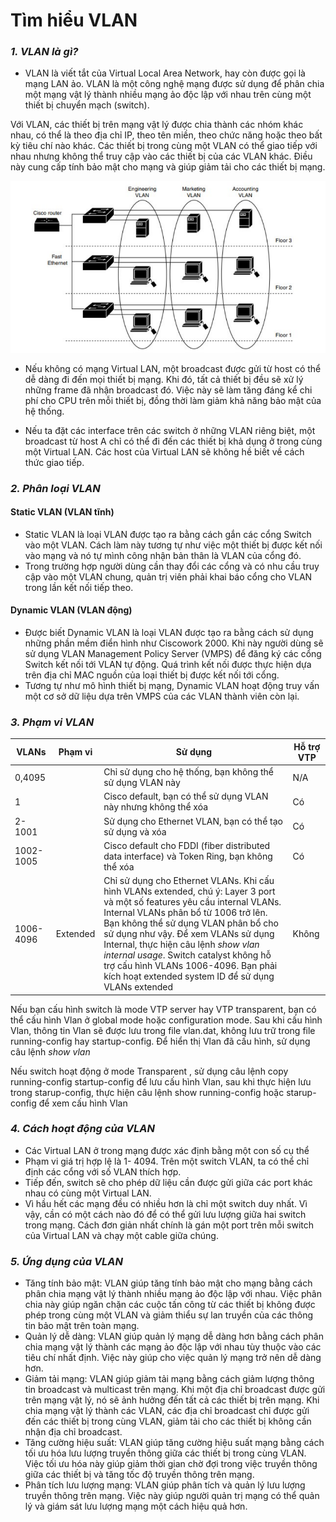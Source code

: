 # Tìm hiểu VLAN  

### _1. VLAN là gì?_

- VLAN là viết tắt của Virtual Local Area Network, hay còn được gọi là mạng LAN ảo. VLAN là một công nghệ mạng được sử dụng để phân chia một mạng vật lý thành nhiều mạng ảo độc lập với nhau trên cùng một thiết bị chuyển mạch (switch).

Với VLAN, các thiết bị trên mạng vật lý được chia thành các nhóm khác nhau, có thể là theo địa chỉ IP, theo tên miền, theo chức năng hoặc theo bất kỳ tiêu chí nào khác. Các thiết bị trong cùng một VLAN có thể giao tiếp với nhau nhưng không thể truy cập vào các thiết bị của các VLAN khác. Điều này cung cấp tính bảo mật cho mạng và giúp giảm tải cho các thiết bị mạng.

![VLAN](../Images/VLAN.png)

- Nếu không có mạng Virtual LAN, một broadcast được gửi từ host có thể dễ dàng đi đến mọi thiết bị mạng. Khi đó, tất cả thiết bị đều sẽ xử lý những frame đã nhận broadcast đó. Việc này sẽ làm tăng đáng kể chi phí cho CPU trên mỗi thiết bị, đồng thời làm giảm khả năng bảo mật của hệ thống.

- Nếu ta đặt các interface trên các switch ở những VLAN riêng biệt, một broadcast từ host A chỉ có thể đi đến các thiết bị khả dụng ở trong cùng một Virtual LAN. Các host của Virtual LAN sẽ không hề biết về cách thức giao tiếp.

### _2. Phân loại VLAN_

#### Static VLAN (VLAN tĩnh)

- Static VLAN là loại VLAN được tạo ra bằng cách gắn các cổng Switch vào một VLAN. Cách làm này tương tự như việc một thiết bị được kết nối vào mạng và nó tự mình công nhận bản thân là VLAN của cổng đó.
- Trong trường hợp người dùng cần thay đổi các cổng và có nhu cầu truy cập vào một VLAN chung, quản trị viên phải khai báo cổng cho VLAN trong lần kết nối tiếp theo.

#### Dynamic VLAN (VLAN động)

- Được biết Dynamic VLAN là loại VLAN được tạo ra bằng cách sử dụng những phần mềm điển hình như Ciscowork 2000. Khi này người dùng sẽ sử dụng VLAN Management Policy Server (VMPS) để đăng ký các cổng Switch kết nối tới VLAN tự động. Quá trình kết nối được thực hiện dựa trên địa chỉ MAC nguồn của loại thiết bị được kết nối tới cổng.
- Tương tự như mô hình thiết bị mạng, Dynamic VLAN hoạt động truy vấn một cơ sở dữ liệu dựa trên VMPS của các VLAN thành viên còn lại.

### _3. Phạm vi VLAN_

| VLANs | Phạm vi | Sử dụng | Hỗ trợ VTP |
|-------|---------|---------|------------|
| 0,4095 |  | Chỉ sử dụng cho hệ thống, bạn không thể sử dụng VLAN này | N/A |
| 1 |  | Cisco default, bạn có thể sử dụng VLAN này nhưng không thể xóa | Có |
| 2-1001 | | Sử dụng cho Ethernet VLAN, bạn có thể tạo sử dụng và xóa | Có |
| 1002-1005 |  | Cisco default cho FDDI (fiber distributed data interface) và Token Ring, bạn không thể xóa | Có |
| 1006-4096 | Extended | Chỉ sử dụng cho Ethernet VLANs. Khi cấu hình VLANs extended, chú ý: Layer 3 port và một số features yêu cầu internal VLANs. Internal VLANs phân bổ từ 1006 trở lên. Bạn không thể sử dụng VLAN phân bổ cho sử dụng như vậy. Để xem VLANs sử dụng Internal, thực hiện câu lệnh _show vlan internal usage_. Switch catalyst không hỗ trợ cấu hình VLANs 1006-4096. Bạn phải kích hoạt extended system ID để sử dụng VLANs extended | Không |

Nếu bạn cấu hình switch là mode VTP server hay VTP transparent, bạn có thể cấu hình Vlan ở global mode hoặc configuration mode. Sau khi cấu hình Vlan, thông tin Vlan sẽ được lưu trong file vlan.dat, không lưu trữ trong file running-config hay startup-config. Để hiển thị Vlan đã cấu hình, sử dụng câu lệnh _show vlan_

Nếu switch hoạt động ở mode Transparent , sử dụng câu lệnh copy running-config startup-config để lưu cấu hình Vlan, sau khi thực hiện lưu trong starup-config, thực hiện câu lệnh show running-config hoặc starup-config để xem cấu hình Vlan

### _4. Cách hoạt động của VLAN_

- Các Virtual LAN ở trong mạng được xác định bằng một con số cụ thể
- Phạm vi giá trị hợp lệ là 1- 4094. Trên một switch VLAN, ta có thể chỉ định các cổng với số VLAN thích hợp.
- Tiếp đến, switch sẽ cho phép dữ liệu cần được gửi giữa các port khác nhau có cùng một Virtual LAN.
- Vì hầu hết các mạng đều có nhiều hơn là chỉ một switch duy nhất. Vì vậy, cần có một cách nào đó để có thể gửi lưu lượng giữa hai switch trong mạng. Cách đơn giản nhất chính là gán một port trên mỗi switch của Virtual LAN và chạy một cable giữa chúng.

### _5. Ứng dụng của VLAN_ 

- Tăng tính bảo mật: VLAN giúp tăng tính bảo mật cho mạng bằng cách phân chia mạng vật lý thành nhiều mạng ảo độc lập với nhau. Việc phân chia này giúp ngăn chặn các cuộc tấn công từ các thiết bị không được phép trong cùng một VLAN và giảm thiểu sự lan truyền của các thông tin bảo mật trên toàn mạng.
- Quản lý dễ dàng: VLAN giúp quản lý mạng dễ dàng hơn bằng cách phân chia mạng vật lý thành các mạng ảo độc lập với nhau tùy thuộc vào các tiêu chí nhất định. Việc này giúp cho việc quản lý mạng trở nên dễ dàng hơn.
- Giảm tải mạng: VLAN giúp giảm tải mạng bằng cách giảm lượng thông tin broadcast và multicast trên mạng. Khi một địa chỉ broadcast được gửi trên mạng vật lý, nó sẽ ảnh hưởng đến tất cả các thiết bị trên mạng. Khi chia mạng vật lý thành các VLAN, các địa chỉ broadcast chỉ được gửi đến các thiết bị trong cùng VLAN, giảm tải cho các thiết bị không cần nhận địa chỉ broadcast.
- Tăng cường hiệu suất: VLAN giúp tăng cường hiệu suất mạng bằng cách tối ưu hóa lưu lượng truyền thông giữa các thiết bị trong cùng VLAN. Việc tối ưu hóa này giúp giảm thời gian chờ đợi trong việc truyền thông giữa các thiết bị và tăng tốc độ truyền thông trên mạng.
- Phân tích lưu lượng mạng: VLAN giúp phân tích và quản lý lưu lượng truyền thông trên mạng. Việc này giúp người quản trị mạng có thể quản lý và giám sát lưu lượng mạng một cách hiệu quả hơn.



